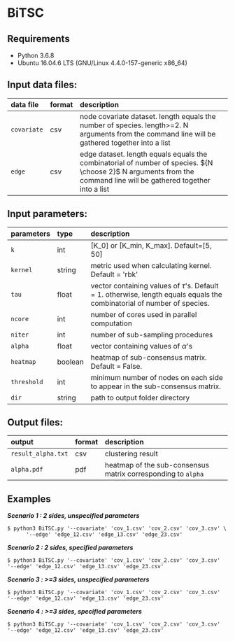 # BiTSC

## Requirements
* Python 3.6.8
* Ubuntu 16.04.6 LTS (GNU/Linux 4.4.0-157-generic x86_64)

## Input data files:
| data file          | format     | description   |
| :---               | :---       | :---          |
| ```covariate```   | csv       | node covariate dataset. length  equals the number of species. length>=2. N arguments from the command line will be gathered together into a list|
| ```edge```       | csv        | edge dataset. length equals equals the combinatorial of number of species. ${N \choose 2}$ N arguments from the command line will be gathered together into a list|

## Input parameters:
| parameters       | type       | description |
| :---             | :---       | :---         |
| ```k```          | int        | \[K_0\] or \[K_min, K_max\]. Default=\[5, 50\]    |
| ```kernel```     | string     | metric used when calculating kernel. Default = 'rbk'   |
| ```tau```        | float      | vector containing values of $\tau$'s. Default = 1. otherwise, length equals equals the combinatorial of number of species. |
| ```ncore```      | int        | number of cores used in parallel computation     |
| ```niter```      | int        | number of sub-sampling procedures     |
| ```alpha```      | float      | vector containing values of $\alpha$'s   |
| ```heatmap```    | boolean    | heatmap of sub-consensus matrix. Default = False.      |
| ```threshold```  | int        | minimum number of nodes on each side to appear in the sub-consensus matrix.      |
| ```dir```        | string     | path to output folder directory  |


## Output files:
| output                 | format     | description |
| :---                   | :---       | :---          |
| ```result_alpha.txt```      | csv        | clustering result |
|```alpha.pdf``` | pdf        | heatmap of the sub-consensus matrix corresponding to ```alpha``` |


## Examples

***Scenario 1 : 2 sides, unspecified parameters***
```console
$ python3 BiTSC.py '--covariate' 'cov_1.csv' 'cov_2.csv' 'cov_3.csv' \
      '--edge' 'edge_12.csv' 'edge_13.csv' 'edge_23.csv'    
```
***Scenario 2 : 2 sides, specified parameters***
```console
$ python3 BiTSC.py '--covariate' 'cov_1.csv' 'cov_2.csv' 'cov_3.csv' '--edge' 'edge_12.csv' 'edge_13.csv' 'edge_23.csv'    
```

***Scenario 3 : >=3 sides, unspecified parameters***
```console
$ python3 BiTSC.py '--covariate' 'cov_1.csv' 'cov_2.csv' 'cov_3.csv' '--edge' 'edge_12.csv' 'edge_13.csv' 'edge_23.csv'    
```
***Scenario 4 : >=3 sides, specified parameters***
```console
$ python3 BiTSC.py '--covariate' 'cov_1.csv' 'cov_2.csv' 'cov_3.csv' '--edge' 'edge_12.csv' 'edge_13.csv' 'edge_23.csv'    
```
